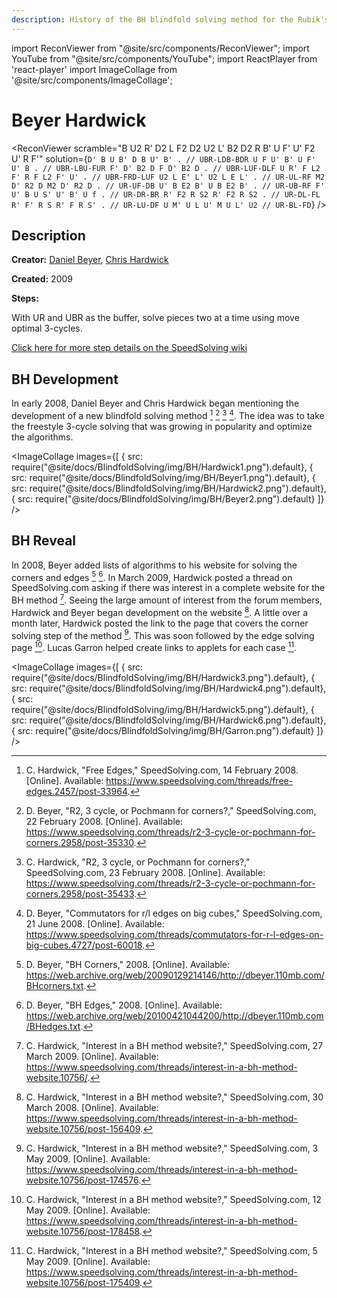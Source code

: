 ```yaml
---
description: History of the BH blindfold solving method for the Rubik's Cube.
---
```


import ReconViewer from "@site/src/components/ReconViewer";
import YouTube from "@site/src/components/YouTube";
import ReactPlayer from 'react-player'
import ImageCollage from '@site/src/components/ImageCollage';

# Beyer Hardwick

<ReconViewer
scramble="B U2 R' D2 L F2 D2 U2 L' B2 D2 R B' U F' U' F2 U' R F'"
solution={`D' B U B' D B U' B' . // UBR-LDB-BDR
U F U' B' U F' U' B . // UBR-LBU-FUR
F' D' B2 D F D' B2 D . // UBR-LUF-DLF
U R' F L2 F' R F L2 F' U' . // UBR-FRD-LUF
U2 L E' L' U2 L E L' . // UR-UL-RF
M2 D' R2 D M2 D' R2 D . // UR-UF-DB
U' B E2 B' U B E2 B' . // UR-UB-RF
F' U' B U S' U' B' U f . // UR-DR-BR
R' F2 R S2 R' F2 R S2 . // UR-DL-FL
R' F' R S R' F R S' . // UR-LU-DF
U M' U L U' M U L' U2 // UR-BL-FD`}
/>

## Description

**Creator:** [Daniel Beyer](CubingContributors/MethodDevelopers.md#beyer-daniel), [Chris Hardwick](CubingContributors/MethodDevelopers.md#hardwick-chris)

**Created:** 2009

**Steps:**

With UR and UBR as the buffer, solve pieces two at a time using move optimal 3-cycles.

[Click here for more step details on the SpeedSolving wiki](https://www.speedsolving.com/wiki/index.php?title=Beyer-Hardwick_Method)

## BH Development

In early 2008, Daniel Beyer and Chris Hardwick began mentioning the development of a new blindfold solving method [^hardwick-2008-1] [^beyer-2008-1] [^hardwick-2008-2] [^beyer-2008-2]. The idea was to take the freestyle 3-cycle solving that was growing in popularity and optimize the algorithms.

<ImageCollage
images={[
{ src: require("@site/docs/BlindfoldSolving/img/BH/Hardwick1.png").default},
{ src: require("@site/docs/BlindfoldSolving/img/BH/Beyer1.png").default},
{ src: require("@site/docs/BlindfoldSolving/img/BH/Hardwick2.png").default},
{ src: require("@site/docs/BlindfoldSolving/img/BH/Beyer2.png").default}
]}
/>

## BH Reveal

In 2008, Beyer added lists of algorithms to his website for solving the corners and edges [^beyer-nd-1] [^beyer-nd-2]. In March 2009, Hardwick posted a thread on SpeedSolving.com asking if there was interest in a complete website for the BH method [^hardwick-2009-1]. Seeing the large amount of interest from the forum members, Hardwick and Beyer began development on the website [^hardwick-nd]. A little over a month later, Hardwick posted the link to the page that covers the corner solving step of the method [^hardwick-2009-2]. This was soon followed by the edge solving page [^hardwick-2009-3]. Lucas Garron helped create links to applets for each case [^hardwick-2009-4].

<ImageCollage
images={[
{ src: require("@site/docs/BlindfoldSolving/img/BH/Hardwick3.png").default},
{ src: require("@site/docs/BlindfoldSolving/img/BH/Hardwick4.png").default},
{ src: require("@site/docs/BlindfoldSolving/img/BH/Hardwick5.png").default},
{ src: require("@site/docs/BlindfoldSolving/img/BH/Hardwick6.png").default},
{ src: require("@site/docs/BlindfoldSolving/img/BH/Garron.png").default}
]}
/>

[^hardwick-2008-1]: C. Hardwick, "Free Edges," SpeedSolving.com, 14 February 2008. [Online]. Available: https://www.speedsolving.com/threads/free-edges.2457/post-33964.

[^beyer-2008-1]: D. Beyer, "R2, 3 cycle, or Pochmann for corners?," SpeedSolving.com, 22 February 2008. [Online]. Available: https://www.speedsolving.com/threads/r2-3-cycle-or-pochmann-for-corners.2958/post-35330.

[^hardwick-2008-2]: C. Hardwick, "R2, 3 cycle, or Pochmann for corners?," SpeedSolving.com, 23 February 2008. [Online]. Available: https://www.speedsolving.com/threads/r2-3-cycle-or-pochmann-for-corners.2958/post-35433.

[^beyer-2008-2]: D. Beyer, "Commutators for r/l edges on big cubes," SpeedSolving.com, 21 June 2008. [Online]. Available: https://www.speedsolving.com/threads/commutators-for-r-l-edges-on-big-cubes.4727/post-60018.

[^beyer-nd-1]: D. Beyer, "BH Corners," 2008. [Online]. Available: https://web.archive.org/web/20090129214146/http://dbeyer.110mb.com/BHcorners.txt.

[^beyer-nd-2]: D. Beyer, "BH Edges," 2008. [Online]. Available: https://web.archive.org/web/20100421044200/http://dbeyer.110mb.com/BHedges.txt.

[^hardwick-2009-1]: C. Hardwick, "Interest in a BH method website?," SpeedSolving.com, 27 March 2009. [Online]. Available: https://www.speedsolving.com/threads/interest-in-a-bh-method-website.10756/.

[^hardwick-nd]: C. Hardwick, "Interest in a BH method website?," SpeedSolving.com, 30 March 2008. [Online]. Available: https://www.speedsolving.com/threads/interest-in-a-bh-method-website.10756/post-156409.

[^hardwick-2009-2]: C. Hardwick, "Interest in a BH method website?," SpeedSolving.com, 3 May 2009. [Online]. Available: https://www.speedsolving.com/threads/interest-in-a-bh-method-website.10756/post-174576.

[^hardwick-2009-3]: C. Hardwick, "Interest in a BH method website?," SpeedSolving.com, 12 May 2009. [Online]. Available: https://www.speedsolving.com/threads/interest-in-a-bh-method-website.10756/post-178458.

[^hardwick-2009-4]: C. Hardwick, "Interest in a BH method website?," SpeedSolving.com, 5 May 2009. [Online]. Available: https://www.speedsolving.com/threads/interest-in-a-bh-method-website.10756/post-175409.